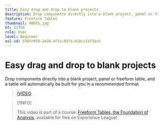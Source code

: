 ```yaml
---
title: Easy drag and drop to blank projects
description: Drop components directly into a blank project, panel or freeform table, and a table will automatically be built for you in a recommended format.
feature: Freeform Tables
thumbnail: 40855.jpg
kt: 11754
role: User
level: Beginner
exl-id: 576fc9f8-1418-4ffa-83fa-010cc11f2ace
---
```

# Easy drag and drop to blank projects

Drop components directly into a blank project, panel or freeform table, and a table will automatically be built for you in a recommended format.

>[!VIDEO](https://video.tv.adobe.com/v/3413478/?quality=12&learn=on)

>[!INFO]
>
> This video is part of a course: [Freeform Tables, the Foundation of Analysis](https://experienceleague.adobe.com/?recommended=Analytics-U-1-2020.3), available for free on Experience League!
